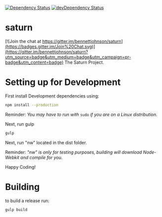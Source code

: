 [![Dependency Status](https://david-dm.org/bennettjohnson/saturn.svg)](https://david-dm.org/bennettjohnson/saturn)
[![devDependency Status](https://david-dm.org/bennettjohnson/saturn/dev-status.svg)](https://david-dm.org/bennettjohnson/saturn#info=devDependencies)
# saturn

[![Join the chat at https://gitter.im/bennettjohnson/saturn](https://badges.gitter.im/Join%20Chat.svg)](https://gitter.im/bennettjohnson/saturn?utm_source=badge&utm_medium=badge&utm_campaign=pr-badge&utm_content=badge)
The Saturn Project.
# Setting up for Development
First install Development dependencies using:
```Bash
npm install --production
```
Reminder: *You may have to run with* ```sudo``` *if you are on a Linux distribution.*

Next, run gulp
```Bash
gulp
```
Next, run "nw" located in the dist folder.

Reminder: *"nw" is only for testing purposes, building will download Node-Webkit and compile for you.*


Happy Coding!
# Building
to build a release run:
```Bash
gulp build
```
